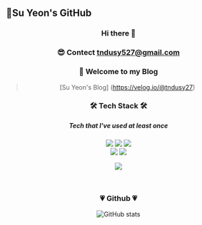 

<!--
**tndusy27/tndusy27** is a ✨ _special_ ✨ repository because its `README.md` (this file) appears on your GitHub profile.

Here are some ideas to get you started:

- 🔭 I’m currently working on ...
- 🌱 I’m currently learning ...
- 👯 I’m looking to collaborate on ...
- 🤔 I’m looking for help with ...
- 💬 Ask me about ...
- 📫 How to reach me: ...
- 😄 Pronouns: ...
- ⚡ Fun fact: ...
-->

##  🙌Su Yeon's GitHub
<div align = center>
 
 
### Hi there 👋
### 😎 Contect tndusy527@gmail.com

### 🙌 Welcome to my Blog
> [Su Yeon's Blog] (https://velog.io/@tndusy27)

 <h3> 🛠 Tech Stack 🛠 </h3>

  <h5> Tech that I've used at least once </h5>
  <img src="https://img.shields.io/badge/HTML-E34F26?style=flat-square&logo=HTML&logoColor=white"/></a>
  <img src="https://img.shields.io/badge/CSS-1572B6?style=flat-square&logo=CSS&logoColor=white"/></a>
  <img src="https://img.shields.io/badge/JavaScript-F7DF1E?style=flat-square&logo=Python&logoColor=white"/></a>
  <br>
  <img src="https://img.shields.io/badge/Python-3776AB?style=flat-square&logo=Python&logoColor=white"/></a>
  <img src="https://img.shields.io/badge/Mysql-4479A1?style=flat-square&logo=Mysql&logoColor=white"/></a>
  <br>
  
  <img src="https://img.shields.io/badge/GitHub-181717?style=flat-square&logo=GitHub&logoColor=white"/></a>
  <br>
  

  
<br/>

### 💗 Github 💗
![GitHub stats](https://github-readme-stats.vercel.app/api?username=tndusy27&show_icons=true&theme=radical)
</div>


